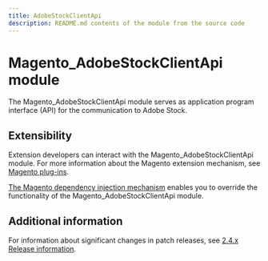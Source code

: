 ```yaml
---
title: AdobeStockClientApi
description: README.md contents of the module from the source code
---
```


# Magento_AdobeStockClientApi module

The Magento_AdobeStockClientApi module serves as application program interface (API) for the communication to Adobe Stock.

## Extensibility

Extension developers can interact with the Magento_AdobeStockClientApi module. For more information about the Magento extension mechanism, see [Magento plug-ins](https://devdocs.magento.com/guides/v2.4/extension-dev-guide/plugins.html).

[The Magento dependency injection mechanism](https://devdocs.magento.com/guides/v2.4/extension-dev-guide/depend-inj.html) enables you to override the functionality of the Magento_AdobeStockClientApi module.

## Additional information

For information about significant changes in patch releases, see [2.4.x Release information](https://devdocs.magento.com/guides/v2.4/release-notes/bk-release-notes.html).
